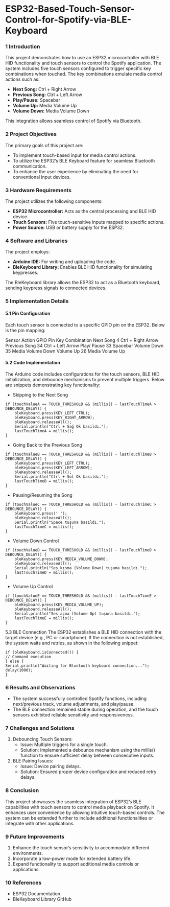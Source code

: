 # ESP32-Based-Touch-Sensor-Control-for-Spotify-via-BLE-Keyboard
### 1 Introduction
This project demonstrates how to use an ESP32 microcontroller with BLE HID functionality and touch sensors to control
the Spotify application. The system includes five touch sensors configured to trigger specific key combinations when
touched. The key combinations emulate media control actions such as:

- **Next Song:** Ctrl + Right Arrow
- **Previous Song:** Ctrl + Left Arrow
- **Play/Pause:** Spacebar
- **Volume Up:** Media Volume Up
- **Volume Down:** Media Volume Down
  
This integration allows seamless control of Spotify via Bluetooth.

### 2 Project Objectives
The primary goals of this project are:
- To implement touch-based input for media control actions.
- To utilize the ESP32’s BLE Keyboard feature for seamless Bluetooth communication.
- To enhance the user experience by eliminating the need for conventional input devices.
### 3 Hardware Requirements
The project utilizes the following components:
- **ESP32 Microcontroller:** Acts as the central processing and BLE HID device.
- **Touch Sensors:** Five touch-sensitive inputs mapped to specific actions.
- **Power Source:** USB or battery supply for the ESP32.

### 4 Software and Libraries
The project employs:
- **Arduino IDE:** For writing and uploading the code.
- **BleKeyboard Library:** Enables BLE HID functionality for simulating keypresses.
  
The BleKeyboard library allows the ESP32 to act as a Bluetooth keyboard, sending keypress signals to connected
devices.

### 5 Implementation Details
#### 5.1 Pin Configuration
Each touch sensor is connected to a specific GPIO pin on the ESP32. Below is the pin mapping:

Sensor Action GPIO Pin Key Combination
Next Song 4 Ctrl + Right Arrow
Previous Song 34 Ctrl + Left Arrow
Play/ Pause 33 Spacebar
Volume Down 35 Media Volume
Down
Volume Up 26 Media Volume Up

#### 5.2 Code Implementation
The Arduino code includes configurations for the touch sensors, BLE HID initialization, and debounce mechanisms to
prevent multiple triggers. Below are snippets demonstrating key functionality:
- Skipping to the Next Song
```
if (touchValueA == TOUCH_THRESHOLD && (millis() - lastTouchTimeA > DEBOUNCE_DELAY)) {
    bleKeyboard.press(KEY_LEFT_CTRL);
    bleKeyboard.press(KEY_RIGHT_ARROW);
    bleKeyboard.releaseAll();
    Serial.println("Ctrl + Sağ Ok basıldı.");
    lastTouchTimeA = millis();
}
```
- Going Back to the Previous Song
```
if (touchValueB == TOUCH_THRESHOLD && (millis() - lastTouchTimeB > DEBOUNCE_DELAY)) {
    bleKeyboard.press(KEY_LEFT_CTRL);
    bleKeyboard.press(KEY_LEFT_ARROW);
    bleKeyboard.releaseAll();
    Serial.println("Ctrl + Sol Ok basıldı.");
    lastTouchTimeB = millis();
}
```
- Pausing/Resuming the Song
```
if (touchValueC == TOUCH_THRESHOLD && (millis() - lastTouchTimeC > DEBOUNCE_DELAY)) {
    bleKeyboard.press(' ');
    bleKeyboard.releaseAll();
    Serial.println("Space tuşuna basıldı.");
    lastTouchTimeC = millis();
}
```
- Volume Down Control
```
if (touchValueD == TOUCH_THRESHOLD && (millis() - lastTouchTimeD > DEBOUNCE_DELAY)) {
    bleKeyboard.press(KEY_MEDIA_VOLUME_DOWN);
    bleKeyboard.releaseAll();
    Serial.println("Ses kısma (Volume Down) tuşuna basıldı.");
    lastTouchTimeD = millis();
}
```

- Volume Up Control
```
if (touchValueE == TOUCH_THRESHOLD && (millis() - lastTouchTimeE > DEBOUNCE_DELAY)) {
    bleKeyboard.press(KEY_MEDIA_VOLUME_UP);
    bleKeyboard.releaseAll();
    Serial.println("Ses açma (Volume Up) tuşuna basıldı.");
    lastTouchTimeE = millis();
}
```
5.3 BLE Connection
The ESP32 establishes a BLE HID connection with the target device (e.g., PC or smartphone). If the connection is not
established, the system waits and retries, as shown in the following snippet:

```
if (bleKeyboard.isConnected()) {
// Command execution
} else {
Serial.println("Waiting for Bluetooth keyboard connection...");
delay(1000);
}
```
### 6 Results and Observations
- The system successfully controlled Spotify functions, including next/previous track, volume adjustments, and
play/pause.
- The BLE connection remained stable during operation, and the touch sensors exhibited reliable sensitivity and
responsiveness.

### 7 Challenges and Solutions
1. Debouncing Touch Sensors:
   - Issue: Multiple triggers for a single touch.
   - Solution: Implemented a debounce mechanism using the millis() function to ensure sufficient delay
between consecutive inputs.
2. BLE Pairing Issues:
   - Issue: Device pairing delays.
   - Solution: Ensured proper device configuration and reduced retry delays.


### 8 Conclusion
This project showcases the seamless integration of ESP32’s BLE capabilities with touch sensors to control media
playback on Spotify. It enhances user convenience by allowing intuitive touch-based controls. The system can be extended
further to include additional functionalities or integrate with other applications.

### 9 Future Improvements
1. Enhance the touch sensor’s sensitivity to accommodate different environments.
2. Incorporate a low-power mode for extended battery life.
3. Expand functionality to support additional media controls or applications.

### 10 References
- ESP32 Documentation
- BleKeyboard Library GitHub
